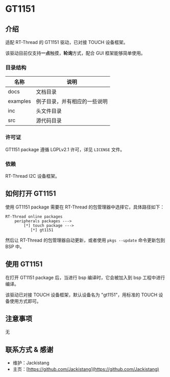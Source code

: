 # GT1151

## 介绍

适配 RT-Thread 的 GT1151 驱动，已对接 TOUCH 设备框架。

该驱动目前仅支持**一点**触摸，**轮询**方式，配合 GUI 框架能够简单使用。

### 目录结构

| 名称     | 说明                         |
| -------- | ---------------------------- |
| docs     | 文档目录                     |
| examples | 例子目录，并有相应的一些说明 |
| inc      | 头文件目录                   |
| src      | 源代码目录                   |

### 许可证

GT1151 package 遵循 LGPLv2.1 许可，详见 `LICENSE` 文件。

### 依赖

RT-Thread I2C 设备框架。

## 如何打开 GT1151 

使用 GT1151 package 需要在 RT-Thread 的包管理器中选择它，具体路径如下：

```
RT-Thread online packages
    peripherals packages --->
        [*] touch package --->
           [*] gt1151
```

然后让 RT-Thread 的包管理器自动更新，或者使用 `pkgs --update` 命令更新包到 BSP 中。

## 使用 GT1151 

在打开 GT1151 package 后，当进行 bsp 编译时，它会被加入到 bsp 工程中进行编译。

该驱动已对接 TOUCH 设备框架，默认设备名为 "gt1151"，用标准的 TOUCH 设备使用方式即可。

## 注意事项

无

## 联系方式 & 感谢

- 维护：Jackistang
- 主页：[https://github.com/Jackistang](https://github.com/Jackistang)

